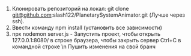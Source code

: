 1) Клонировать репозиторий на локал: git clone git@github.com:slash122/PlanetarySystemAnimator.git
  (Лучше через ssh).
3) Ввести команду npm install (установить все зависимости)
4) npx nodemon server.js - Запустить проект, чтобы открыть 127.0.0.1:8080/ в строке браузера, чтобы закрыть сервер Ctrl+C в командной строке \n
   Пушить изменения на свой бранч
